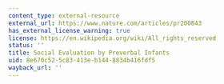 ```yaml
---
content_type: external-resource
external_url: https://www.nature.com/articles/pr200843
has_external_license_warning: true
license: https://en.wikipedia.org/wiki/All_rights_reserved
status: ''
title: Social Evaluation by Preverbal Infants
uid: 8e670c52-5c83-413e-b144-8834b416fdf5
wayback_url: ''
---
```

